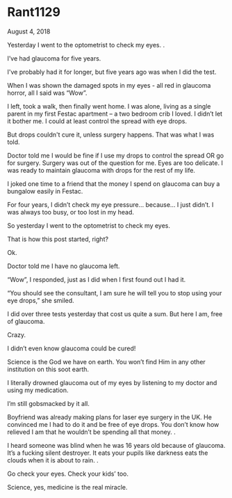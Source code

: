 # Rant1129


August 4, 2018

Yesterday I went to the optometrist to check my eyes.
.

I’ve had glaucoma for five years.

I've probably had it for longer, but five years ago was when I did the test.

When I was shown the damaged spots in my eyes - all red in glaucoma horror, all I said was “Wow”. 

I left, took a walk, then finally went home. I was alone, living as a single parent in my first Festac apartment – a two bedroom crib I loved. I didn’t let it bother me. I could at least control the spread with eye drops. 

But drops couldn't cure it, unless surgery happens. That was what I was told.

Doctor told me I would be fine if I use my drops to control the spread OR go for surgery. Surgery was out of the question for me. Eyes are too delicate. I was ready to maintain glaucoma with drops for the rest of my life.

I joked one time to a friend that the money I spend on glaucoma can buy a bungalow easily in Festac.

For four years, I didn’t check my eye pressure… because… I just didn’t. I was always too busy, or too lost in my head.

So yesterday I went to the optometrist to check my eyes. 

That is how this post started, right?

Ok.

Doctor told me I have no glaucoma left.

“Wow”, I responded, just as I did when I first found out I had it.

“You should see the consultant, I am sure he will tell you to stop using your eye drops,” she smiled.

I did over three tests yesterday that cost us quite a sum. But here I am, free of glaucoma.

Crazy.

I didn’t even know glaucoma could be cured!

Science is the God we have on earth. You won’t find Him in any other institution on this soot earth.

I literally drowned glaucoma out of my eyes by listening to my doctor and using my medication.

I’m still gobsmacked by it all.

Boyfriend was already making plans for laser eye surgery in the UK. He convinced me I had to do it and be free of eye drops. You don’t know how relieved I am that he wouldn’t be spending all that money.
.

I heard someone was blind when he was 16 years old because of glaucoma. It’s a fucking silent destroyer. It eats your pupils like darkness eats the clouds when it is about to rain.
.

Go check your eyes. Check your kids’ too.

Science, yes, medicine is the real miracle.